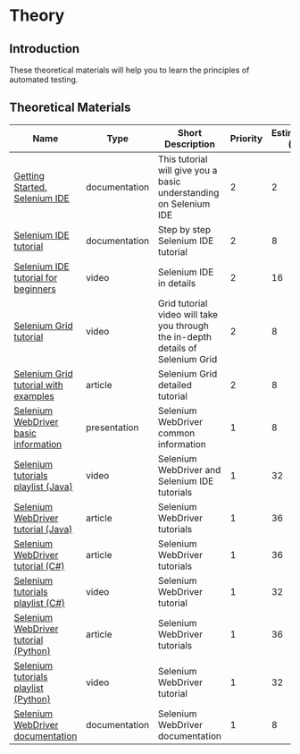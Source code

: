 # Theory

## Introduction

These theoretical materials will help you to learn the principles of
automated testing.

## Theoretical Materials

| Name                                                                                                                            | Type          | Short Description                                                               | Priority | Estimation (h) |
|---------------------------------------------------------------------------------------------------------------------------------|---------------|---------------------------------------------------------------------------------|----------|----------------|
| [Getting Started. Selenium IDE](https://www.selenium.dev/selenium-ide/docs/en/introduction/getting-started)                     | documentation | This tutorial will give you a basic understanding on Selenium IDE               | 2        | 2              |
| [Selenium IDE tutorial](https://www.softwaretestinghelp.com/selenium-ide-script-selenium-tutorial-3/)                           | documentation | Step by step Selenium IDE tutorial                                              | 2        | 8              |
| [Selenium IDE tutorial for beginners](https://www.youtube.com/watch?v=m4KpTvEz3vg)                                              | video         | Selenium IDE in details                                                         | 2        | 16             |
| [Selenium Grid tutorial](https://www.youtube.com/watch?v=kAvzKA9wsbo)                                                           | video         | Grid tutorial video will take you through the in-depth details of Selenium Grid | 2        | 8              |
| [Selenium Grid tutorial with examples](https://www.guru99.com/introduction-to-selenium-grid.html)                               | article       | Selenium Grid detailed tutorial                                                 | 2        | 8              |
| [Selenium WebDriver basic information](https://slides.com/eugenybelyaev/seleniem-webdriver)                                     | presentation  | Selenium WebDriver common information                                           | 1        | 8              |
| [Selenium tutorials playlist (Java)](https://www.youtube.com/playlist?list=PLEiEAq2VkUUJALG6nbw0sY-zbhAAx5IuT)                  | video         | Selenium WebDriver and Selenium IDE tutorials                                   | 1        | 32             |
| [Selenium WebDriver tutorial (Java)](https://www.guru99.com/selenium-tutorial.html)                                             | article       | Selenium WebDriver tutorials                                                    | 1        | 36             |
| [Selenium WebDriver tutorial (C#)](https://www.guru99.com/selenium-csharp-tutorial.html)                                        | article       | Selenium WebDriver tutorials                                                    | 1        | 36             |
| [Selenium tutorials playlist (C#)](https://www.youtube.com/watch?v=mluLgBywW0Y&list=PL6tu16kXT9PqKSouJUV6sRVgmcKs-VCqo&index=1) | video         | Selenium WebDriver tutorial                                                     | 1        | 32             |
| [Selenium WebDriver tutorial (Python)](https://selenium-python.readthedocs.io/)                                                 | article       | Selenium WebDriver tutorials                                                    | 1        | 36             |
| [Selenium tutorials playlist (Python)](https://www.youtube.com/watch?v=Xjv1sY630Uc&list=PLzMcBGfZo4-n40rB1XaJ0ak1bemvlqumQ)     | video         | Selenium WebDriver tutorial                                                     | 1        | 32             |
| [Selenium WebDriver documentation](https://www.selenium.dev/documentation/en/webdriver/)                                        | documentation | Selenium WebDriver documentation                                                | 1        | 8              |
